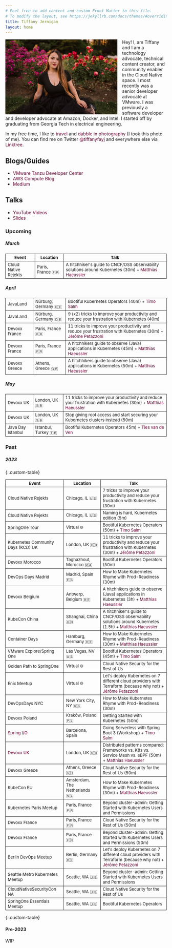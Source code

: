 ```yaml
---
# Feel free to add content and custom Front Matter to this file.
# To modify the layout, see https://jekyllrb.com/docs/themes/#overriding-theme-defaults
title: Tiffany Jernigan
layout: home
---
```


<style>
.custom-table, th, td {
	border: 1px solid;
    font-size: 13px
}
/* tr:nth-child(odd) {background-color: #F3F6F4;} */
</style>

<style>
a:link {
  color: #630330;
  background-color: transparent;
  text-decoration: none;
}

a:visited {
  color: #900C3F;
  background-color: transparent;
  text-decoration: none;
}

a:hover {
  color: #6E0456;
  background-color: transparent;
  text-decoration: underline;
}

a:active {
  color: #630330;
  background-color: transparent;
  text-decoration: underline;
}
</style>

<img src="assets/img/tiffany.jpg" style="width:350px;float:left;margin-right:15px">
Hey! I, am Tiffany and I am a technology advocate, technical content creator, and community enabler in the Cloud Native space. I most recently was a senior developer advocate at VMware. I was previously a software developer and developer advocate at Amazon, Docker, and Intel. I started off by graduating from Georgia Tech in electrical engineering. 

In my free time, I like to [travel](https://instagram.com/_tiffanyfay_) and [dabble in photography](https://instagram.com/tiffanyfayj) (I took this photo of me). You can find me on Twitter [@tiffanyfayj](https://www.twitter.com/tiffanyfayj) and everywhere else via [Linktree](https://linktr.ee/tiffanyfay).

## Blogs/Guides
* [VMware Tanzu Developer Center](https://tanzu.vmware.com/developer/team/tiffany-jernigan/)
* [AWS Compute Blog](https://aws.amazon.com/blogs/compute/author/tfj/)
* [Medium](https://medium.com/@tiffanyfay)

## Talks
* [YouTube Videos](https://www.youtube.com/@tiffanyfay)
* [Slides](https://speakerdeck.com/tiffanyfay)

### Upcoming

##### March

| Event | Location | Talk |
| -------- | -------- | -------- |
| Cloud Native Rejekts | Paris, France 🇫🇷 | A hitchhiker's guide to CNCF/OSS observability solutions around Kubernetes (30m) + [Matthias Haeussler](https://www.linkedin.com/in/matthiashaeussler/)

##### April

|  |  |  |
| -------- | -------- | -------- |
| JavaLand | Nürburg, Germany 🇩🇪 | Bootiful Kubernetes Operators (40m) + [Timo Salm](https://timosalm.github.io)
| JavaLand | Nürburg, Germany 🇩🇪 | 9 (x2) tricks to improve your productivity and reduce your frustration with Kubernetes (40m)
| Devoxx France | Paris, France 🇫🇷 | 11 tricks to improve your productivity and reduce your frustration with Kubernetes (30m) + [Jérôme Petazzoni](https://hachyderm.io/@jpetazzo)
| Devoxx France | Paris, France 🇫🇷 | A hitchhikers guide to observe (Java) applications in Kubernetes (45m) + [Matthias Haeussler](https://www.linkedin.com/in/matthiashaeussler/)
| Devoxx Greece | Athens, Greece 🇬🇷 | A hitchhikers guide to observe (Java) applications in Kubernetes (50m) + [Matthias Haeussler](https://www.linkedin.com/in/matthiashaeussler/)

##### May

|  |  |  |
| -------- | -------- | -------- |
| Devoxx UK | London, UK 🇬🇧 | 11 tricks to improve your productivity and reduce your frustration with Kubernetes (30m) + [Matthias Haeussler](https://www.linkedin.com/in/matthiashaeussler/)
| Devoxx UK | London, UK 🇬🇧 | Stop giving root access and start securing your Kubernetes clusters instead (50m)
| Java Day Istanbul | Istanbul, Turkey 🇹🇷 | Bootiful Kubernetes Operators 45m) + [Ties van de Ven](https://www.tiesvandeven.nl)

<!-- | GeeCon | Kraków, Poland 🇵🇱 | Bootiful Kubernetes Operators (50m) + [Ties van de Ven](https://www.tiesvandeven.nl) -->


### Past
##### 2023


{:.custom-table}

| Event | Location | Talk |
| -------- |-------- | -------- |
| Cloud Native Rejekts | Chicago, IL 🇺🇸 | 7 tricks to improve your productivity and reduce your frustration with Kubernetes (30m)
| Cloud Native Rejekts | Chicago, IL 🇺🇸 | Naming is hard, Kubernetes edition (5m)
| SpringOne Tour | Virtual 🌐 | Bootiful Kubernetes Operators (50m) + [Timo Salm](https://timosalm.github.io)
| Kubernetes Community Days (KCD) UK | London, UK 🇬🇧 | 11 tricks to improve your productivity and reduce your frustration with Kubernetes (30m) + [Jérôme Petazzoni](https://hachyderm.io/@jpetazzo)
| Devoxx Morocco | Taghazhout, Morocco 🇲🇦 | Bootiful Kubernetes Operators (50m)
| DevOps Days Madrid | Madrid, Spain 🇪🇸 | How to Make Kubernetes Rhyme with Prod-Readiness (30m)
| Devoxx Belgium | Antwerp, Belgium 🇧🇪 | A hitchhikers guide to observe (Java) applications in Kubernetes (3h) + [Matthias Haeussler](https://www.linkedin.com/in/matthiashaeussler/)
| KubeCon China | Shanghai, China 🇨🇳 | A hitchhiker's guide to CNCF/OSS observability solutions around Kubernetes (1.5h) + [Matthias Haeussler](https://www.linkedin.com/in/matthiashaeussler/)
| Container Days | Hamburg, Germany 🇩🇪 | How to Make Kubernetes Rhyme with Prod-Readiness (30m) + [Matthias Haeussler](https://www.linkedin.com/in/matthiashaeussler/)
| VMware Explore/Spring One | Las Vegas, NV 🇺🇸 | Bootiful Kubernetes Operators (45m) + [Timo Salm](https://timosalm.github.io)
| Golden Path to SpringOne | Virtual 🌐 | Cloud Native Security for the Rest of Us
| Enix Meetup | Virtual 🌐 | Let's deploy Kubernetes on 7 different cloud providers with Terraform (because why not) + [Jérôme Petazzoni](https://hachyderm.io/@jpetazzo)
| DevOpsDays NYC | New York City, NY 🇺🇸 | How to Make Kubernetes Rhyme with Prod-Readiness (30m)
| Devoxx Poland | Kraków, Poland 🇵🇱 | Getting Started with Kubernetes (50m)
| [Spring I/O](https://2023.springio.net/sessions/going-serverless-with-spring-boot-3-workshop/) | Barcelona, Spain | Going Serverless with Spring Boot 3 (Workshop) + [Timo Salm](https://timosalm.github.io)
| [Devoxx UK](https://www.devoxx.co.uk/talk/?id=3866) | London, UK 🇬🇧 | Distributed patterns compared: Frameworks vs. K8s vs. Service Mesh vs. eBPF (50m)  + [Matthias Haeussler](https://www.linkedin.com/in/matthiashaeussler/)
| Devoxx Greece | Athens, Greece 🇬🇷 | Cloud Native Security for the Rest of Us (50m)
| KubeCon EU | Amsterdam, The Netherlands 🇳🇱 | How to Make Kubernetes Rhyme with Prod-Readiness (30m) + [Matthias Haeussler](https://www.linkedin.com/in/matthiashaeussler/)
| Kubernetes Paris Meetup | Paris, France 🇫🇷 | Beyond cluster-admin: Getting Started with Kubernetes Users and Permissions
| Devoxx France | Paris, France 🇫🇷 | Cloud Native Security for the Rest of Us (50m)
| Devoxx France | Paris, France 🇫🇷 | Beyond cluster-admin: Getting Started with Kubernetes Users and Permissions (50m)
| Berlin DevOps Meetup | Berlin, Germany 🇩🇪 | Let's deploy Kubernetes on 7 different cloud providers with Terraform (because why not) + [Jérôme Petazzoni](https://hachyderm.io/@jpetazzo)
| Seattle Metro Kubernetes Meetup | Seattle, WA 🇺🇸 | Beyond cluster-admin: Getting Started with Kubernetes Users and Permissions
| CloudNativeSecurityCon NA | Seattle, WA 🇺🇸 | Cloud Native Security for the Rest of Us
| SpringOne Essentials Meetup | Seattle, WA 🇺🇸 | Bootiful Kubernetes Operators
{:.custom-table}

#### Pre-2023
WIP